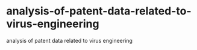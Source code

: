 # analysis-of-patent-data-related-to-virus-engineering
analysis of patent data related to virus engineering
